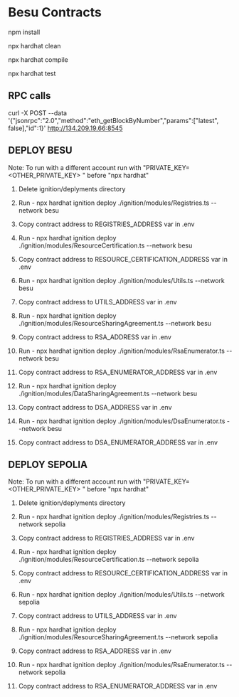 # Besu Contracts

npm install 

npx hardhat clean

npx hardhat compile

npx hardhat test

## RPC calls

curl -X POST --data '{"jsonrpc":"2.0","method":"eth_getBlockByNumber","params":["latest", false],"id":1}' http://134.209.19.66:8545

## DEPLOY BESU

Note: To run with a different account run with "PRIVATE_KEY=<OTHER_PRIVATE_KEY> " before "npx hardhat"

1) Delete ignition/deplyments directory

2) Run - npx hardhat ignition deploy ./ignition/modules/Registries.ts --network besu

3) Copy contract address to REGISTRIES_ADDRESS var in .env

4) Run - npx hardhat ignition deploy ./ignition/modules/ResourceCertification.ts --network besu

5) Copy contract address to RESOURCE_CERTIFICATION_ADDRESS var in .env

6) Run - npx hardhat ignition deploy ./ignition/modules/Utils.ts --network besu

7) Copy contract address to UTILS_ADDRESS var in .env

8) Run - npx hardhat ignition deploy ./ignition/modules/ResourceSharingAgreement.ts --network besu

9) Copy contract address to RSA_ADDRESS var in .env

10) Run - npx hardhat ignition deploy ./ignition/modules/RsaEnumerator.ts --network besu

11) Copy contract address to RSA_ENUMERATOR_ADDRESS var in .env

12) Run - npx hardhat ignition deploy ./ignition/modules/DataSharingAgreement.ts --network besu

13) Copy contract address to DSA_ADDRESS var in .env

14) Run - npx hardhat ignition deploy ./ignition/modules/DsaEnumerator.ts --network besu

15) Copy contract address to DSA_ENUMERATOR_ADDRESS var in .env

## DEPLOY SEPOLIA

Note: To run with a different account run with "PRIVATE_KEY=<OTHER_PRIVATE_KEY> " before "npx hardhat"

1) Delete ignition/deplyments directory

2) Run - npx hardhat ignition deploy ./ignition/modules/Registries.ts --network sepolia

3) Copy contract address to REGISTRIES_ADDRESS var in .env

4) Run - npx hardhat ignition deploy ./ignition/modules/ResourceCertification.ts --network sepolia

5) Copy contract address to RESOURCE_CERTIFICATION_ADDRESS var in .env

6) Run - npx hardhat ignition deploy ./ignition/modules/Utils.ts --network sepolia

7) Copy contract address to UTILS_ADDRESS var in .env

8) Run - npx hardhat ignition deploy ./ignition/modules/ResourceSharingAgreement.ts --network sepolia

9) Copy contract address to RSA_ADDRESS var in .env

10) Run - npx hardhat ignition deploy ./ignition/modules/RsaEnumerator.ts --network sepolia

11) Copy contract address to RSA_ENUMERATOR_ADDRESS var in .env
